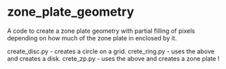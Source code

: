 # zone_plate_geometry

A code to create a zone plate geometry with partial filling of pixels depending on how much of the zone plate in enclosed by it.

create_disc.py - creates a circle on a grid.
crete_ring.py  - uses the above and creates a disk.
crete_zp.py    - uses the above and creates a zone plate !
